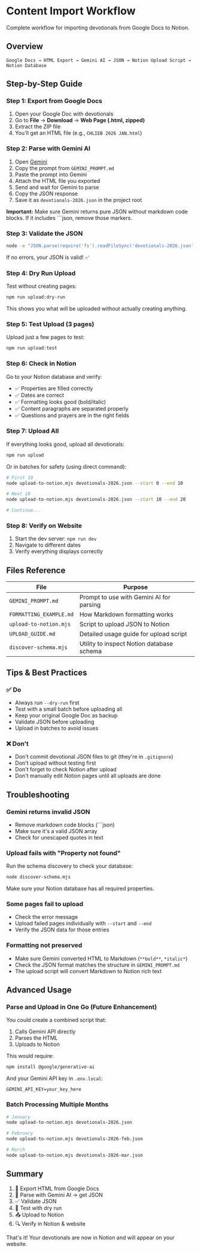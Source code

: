 # Content Import Workflow

Complete workflow for importing devotionals from Google Docs to Notion.

## Overview

```
Google Docs → HTML Export → Gemini AI → JSON → Notion Upload Script → Notion Database
```

## Step-by-Step Guide

### Step 1: Export from Google Docs

1. Open your Google Doc with devotionals
2. Go to **File** → **Download** → **Web Page (.html, zipped)**
3. Extract the ZIP file
4. You'll get an HTML file (e.g., `CHLIEB 2026 JAN.html`)

### Step 2: Parse with Gemini AI

1. Open [Gemini](https://gemini.google.com)
2. Copy the prompt from `GEMINI_PROMPT.md`
3. Paste the prompt into Gemini
4. Attach the HTML file you exported
5. Send and wait for Gemini to parse
6. Copy the JSON response
7. Save it as `devotionals-2026.json` in the project root

**Important:** Make sure Gemini returns pure JSON without markdown code blocks. If it includes \`\`\`json, remove those markers.

### Step 3: Validate the JSON

```bash
node -e "JSON.parse(require('fs').readFileSync('devotionals-2026.json'))"
```

If no errors, your JSON is valid! ✅

### Step 4: Dry Run Upload

Test without creating pages:

```bash
npm run upload:dry-run
```

This shows you what will be uploaded without actually creating anything.

### Step 5: Test Upload (3 pages)

Upload just a few pages to test:

```bash
npm run upload:test
```

### Step 6: Check in Notion

Go to your Notion database and verify:
- ✅ Properties are filled correctly
- ✅ Dates are correct
- ✅ Formatting looks good (bold/italic)
- ✅ Content paragraphs are separated properly
- ✅ Questions and prayers are in the right fields

### Step 7: Upload All

If everything looks good, upload all devotionals:

```bash
npm run upload
```

Or in batches for safety (using direct command):

```bash
# First 10
node upload-to-notion.mjs devotionals-2026.json --start 0 --end 10

# Next 10
node upload-to-notion.mjs devotionals-2026.json --start 10 --end 20

# Continue...
```

### Step 8: Verify on Website

1. Start the dev server: `npm run dev`
2. Navigate to different dates
3. Verify everything displays correctly

## Files Reference

| File                    | Purpose                                   |
| ----------------------- | ----------------------------------------- |
| `GEMINI_PROMPT.md`      | Prompt to use with Gemini AI for parsing  |
| `FORMATTING_EXAMPLE.md` | How Markdown formatting works             |
| `upload-to-notion.mjs`  | Script to upload JSON to Notion           |
| `UPLOAD_GUIDE.md`       | Detailed usage guide for upload script    |
| `discover-schema.mjs`   | Utility to inspect Notion database schema |

## Tips & Best Practices

### ✅ Do

- Always run `--dry-run` first
- Test with a small batch before uploading all
- Keep your original Google Doc as backup
- Validate JSON before uploading
- Upload in batches to avoid issues

### ❌ Don't

- Don't commit devotional JSON files to git (they're in `.gitignore`)
- Don't upload without testing first
- Don't forget to check Notion after upload
- Don't manually edit Notion pages until all uploads are done

## Troubleshooting

### Gemini returns invalid JSON

- Remove markdown code blocks (\`\`\`json)
- Make sure it's a valid JSON array
- Check for unescaped quotes in text

### Upload fails with "Property not found"

Run the schema discovery to check your database:
```bash
node discover-schema.mjs
```

Make sure your Notion database has all required properties.

### Some pages fail to upload

- Check the error message
- Upload failed pages individually with `--start` and `--end`
- Verify the JSON data for those entries

### Formatting not preserved

- Make sure Gemini converted HTML to Markdown (`**bold**`, `*italic*`)
- Check the JSON format matches the structure in `GEMINI_PROMPT.md`
- The upload script will convert Markdown to Notion rich text

## Advanced Usage

### Parse and Upload in One Go (Future Enhancement)

You could create a combined script that:
1. Calls Gemini API directly
2. Parses the HTML
3. Uploads to Notion

This would require:
```bash
npm install @google/generative-ai
```

And your Gemini API key in `.env.local`:
```
GEMINI_API_KEY=your_key_here
```

### Batch Processing Multiple Months

```bash
# January
node upload-to-notion.mjs devotionals-2026.json

# February  
node upload-to-notion.mjs devotionals-2026-feb.json

# March
node upload-to-notion.mjs devotionals-2026-mar.json
```

## Summary

1. 📄 Export HTML from Google Docs
2. 🤖 Parse with Gemini AI → get JSON
3. ✅ Validate JSON
4. 🧪 Test with dry run
5. 📤 Upload to Notion
6. 🔍 Verify in Notion & website

That's it! Your devotionals are now in Notion and will appear on your website.

